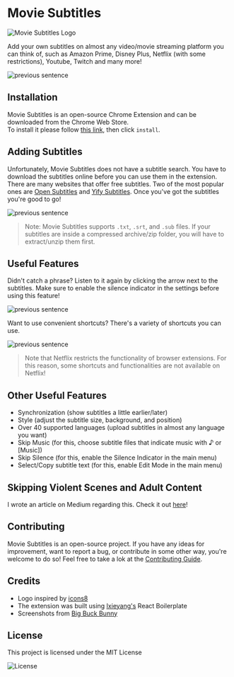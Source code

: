 # Movie Subtitles

![Movie Subtitles Logo](src/assets/img/movie-subtitles-48.png)

Add your own subtitles on almost any video/movie streaming platform you can think of, such as Amazon Prime, Disney Plus, Netflix (with some restrictions), Youtube, Twitch and many more!

![previous sentence](src/assets/screenshots/33-seconds-silence.png)

## Installation

Movie Subtitles is an open-source Chrome Extension and can be downloaded from the Chrome Web Store.  
To install it please follow [this link](https://chrome.google.com/webstore/detail/movie-subtitles/ifimcneililngppkpddcliecbpcgdjag?hl=de), then click `install`.

## Adding Subtitles

Unfortunately, Movie Subtitles does not have a subtitle search.
You have to download the subtitles online before you can use them in the extension.
There are many websites that offer free subtitles. Two of the most popular ones are [Open Subtitles](https://opensubtitles.org) and [Yify Subtitles](https://yts-subs.com).
Once you've got the subtitles you're good to go!

![previous sentence](src/assets/screenshots/load-subtitles.png)

> Note: Movie Subtitles supports `.txt`, `.srt`, and `.sub` files. If your subtitles are inside a compressed archive/zip folder, you will have to extract/unzip them first.

## Useful Features

Didn't catch a phrase? Listen to it again by clicking the arrow next to the subtitles. Make sure to enable the silence indicator in the settings before using this feature!

![previous sentence](src/assets/screenshots/previous-sentence.png)

Want to use convenient shortcuts? There's a variety of shortcuts you can use.

![previous sentence](src/assets/screenshots/available-shortcuts.png)

> Note that Netflix restricts the functionality of browser extensions. For this reason, some shortcuts and functionalities are not available on Netflix!

## Other Useful Features

- Synchronization (show subtitles a little earlier/later)
- Style (adjust the subtitle size, background, and position)
- Over 40 supported languages (upload subtitles in almost any language you want)
- Skip Music (for this, choose subtitle files that indicate music with ♪ or [Music])
- Skip Silence (for this, enable the Silence Indicator in the main menu)
- Select/Copy subtitle text (for this, enable Edit Mode in the main menu)

## Skipping Violent Scenes and Adult Content

I wrote an article on Medium regarding this. Check it out [here](https://gignu.medium.com/how-to-skip-violent-scenes-and-adult-content-in-movies-3c7d89b813ad)!

## Contributing

Movie Subtitles is an open-source project. If you have any ideas for improvement, want to report a bug, or contribute in some other way, you're welcome to do so! Feel free to take a lok at the [Contributing Guide](https://github.com/gignupg/Movie-Subtitles/blob/master/CONTRIBUTING.md).

## Credits

- Logo inspired by [icons8](https://icons8.com/icons/set/movie-theater)
- The extension was built using [Ixieyang's](https://github.com/lxieyang/chrome-extension-boilerplate-react) React Boilerplate
- Screenshots from [Big Buck Bunny](https://www.youtube.com/watch?v=aqz-KE-bpKQ)

## License

This project is licensed under the MIT License

![License](https://img.shields.io/badge/License-MIT-yellowgreen)

